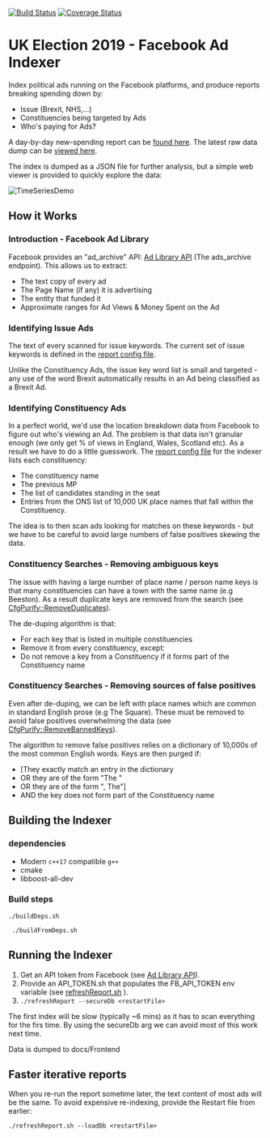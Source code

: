 [![Build Status](https://travis-ci.org/LAHumphreys/UKElectionFacebookAdIndex.svg?branch=master)](https://travis-ci.org/LAHumphreys/UKElectionFacebookAdIndex)
[![Coverage Status](https://coveralls.io/repos/github/LAHumphreys/UKElectionFacebookAdIndex/badge.svg?branch=master)](https://coveralls.io/github/LAHumphreys/UKElectionFacebookAdIndex?branch=master)
# UK Election 2019 - Facebook Ad Indexer

Index political ads running on the Facebook platforms, and produce reports breaking spending down by:
- Issue (Brexit, NHS,...)
- Constituencies being targeted by Ads
- Who's paying for Ads?

A day-by-day new-spending report can be [found here](https://lahumphreys.github.io/UKElectionFacebookAdIndex/FrontEnd/TimeSeriesView.html). 
The latest raw data dump can be [viewed here](https://lahumphreys.github.io/UKElectionFacebookAdIndex/FrontEnd/FacebookBreakdown.html).

The index is dumped as a JSON file for further analysis, but a simple web viewer is provided to quickly explore the data:

![TimeSeriesDemo](https://lahumphreys.github.io/UKElectionFacebookAdIndex/TimeSeriesScreenshot.PNG)

## How it Works
### Introduction - Facebook Ad Library
Facebook provides an "ad_archive" API: [Ad Library API](https://www.facebook.com/ads/library/api/?source=archive-landing-page&session_id=109a94f7-9b5d-4445-86c0-f116581bff66) (The ads_archive endpoint).  This allows us to extract:
- The text copy of every ad
- The Page Name (if any) it is advertising
- The entity that funded it
- Approximate ranges for Ad Views & Money Spent on the Ad

### Identifying Issue Ads
The text of every scanned for issue keywords. The current set of issue keywords is defined in the [report config file](https://github.com/LAHumphreys/UKElectionFacebookAdIndex/blob/master/report.cfg).

Unlike the Constituency Ads, the issue key word list is small and targeted - any use of the word Brexit automatically results in an Ad being classified as a Brexit Ad.

### Identifying Constituency Ads

In a perfect world, we'd use the location breakdown data from Facebook to figure out who's viewing an Ad. The problem is that data isn't granular enough (we only get % of views in England, Wales, Scotland etc). As a result we have to do a little guesswork. The [report config file](https://github.com/LAHumphreys/UKElectionFacebookAdIndex/blob/master/report.cfg) for the indexer  lists each constituency:
- The constituency name
- The previous MP
- The list of candidates standing in the seat
- Entries from the ONS list of 10,000 UK place names that fall within the Constituency.

The idea is to then scan ads looking for matches on these keywords - but we have to be careful to avoid large numbers of false positives skewing the data.

### Constituency Searches - Removing ambiguous keys
The issue with having a large number of place name / person name keys is that many constituencies can have a town with the same name (e.g Beeston). As a result duplicate keys are removed from the search (see [CfgPurify::RemoveDuplicates](https://github.com/LAHumphreys/UKElectionFacebookAdIndex/blob/master/src/ConfigPurify.cpp)).

The de-duping algorithm is that:
- For each key that is listed in multiple constituencies
- Remove it from every constituency, except:
- Do not remove a key from a Constituency if it forms part of the Constituency name

### Constituency Searches - Removing sources of false positives
Even after de-duping, we can be left with place names which are common in standard English prose (e.g The Square). These must be removed to avoid false positives overwhelming the data (see [CfgPurify::RemoveBannedKeys](https://github.com/LAHumphreys/UKElectionFacebookAdIndex/blob/master/src/ConfigPurify.cpp)).

The algorithm to remove false positives relies on a dictionary of 10,000s of the most common English words. Keys are then purged if:

- [They exactly match an entry in the dictionary
- OR they are of the form "The <dictionary word>"
- OR they are of the form "<dictionary word>, The"]
- AND the key does not form part of the Constituency name

## Building the Indexer
### dependencies
- Modern `c++17` compatible `g++`
- cmake
- libboost-all-dev

 ### Build steps
`./buildDeps.sh`

 ` ./buildFromDeps.sh`

## Running the Indexer
1. Get an API token from Facebook (see [Ad Library API](https://www.facebook.com/ads/library/api/?source=archive-landing-page&session_id=109a94f7-9b5d-4445-86c0-f116581bff66)).
2. Provide an API_TOKEN.sh that populates the FB_API_TOKEN env variable (see [refreshReport.sh](https://github.com/LAHumphreys/UKElectionFacebookAdIndex/blob/master/refreshReport.bash) ).
3. `./refreshReport --secureDb <restartFile>`

The first index will be slow (typically ~6 mins) as it has to scan everything for the firs time. By using the secureDb arg we can avoid most of this work next time.

Data is dumped to docs/Frontend 

## Faster iterative reports

When you re-run the report sometime later, the text content of most ads will be the same. To avoid expensive re-indexing, provide the Restart file from earlier:

`./refreshReport.sh --loadDb <restartFile>`
